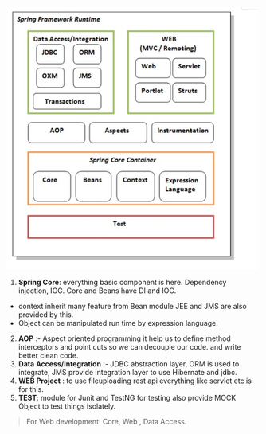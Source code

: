 ![](./Spring-framework-runtime.png)

1. **Spring Core**: everything basic component is here. Dependency injection, IOC. Core and Beans have DI and IOC. 
- context inherit many feature from Bean module JEE and JMS are also provided by this. 
- Object can be manipulated run time by expression language.
2. **AOP** :- Aspect oriented programming it help us to define method interceptors and point cuts so we can decouple our code. and write better clean code.
3. **Data Access/Integration** :- JDBC abstraction layer, ORM is used to integrate, JMS provide integration layer to use Hibernate and jdbc. 
4.  **WEB Project** : to  use fileuploading rest api everything like servlet etc is for this.
5. **TEST**: module for Junit and TestNG for testing also provide MOCK Object to test things isolately.


>For Web development:
               Core, Web , Data Access.






